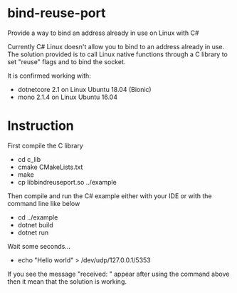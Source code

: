 # bind-reuse-port
Provide a way to bind an address already in use on Linux with C#

Currently C# Linux doesn't allow you to bind to an address already in use.
The solution provided is to call Linux native functions through a C library to set "reuse" flags and to bind the socket.

It is confirmed working with:
- dotnetcore 2.1 on Linux Ubuntu 18.04 (Bionic)
- mono 2.1.4 on Linux Ubuntu 16.04

# Instruction
First compile the C library
- cd c_lib
- cmake CMakeLists.txt
- make
- cp libbindreuseport.so ../example

Then compile and run the C# example either with your IDE or with the command line like below
- cd ../example
- dotnet build
- dotnet run

Wait some seconds...

- echo "Hello world" > /dev/udp/127.0.0.1/5353

If you see the message "received: " appear after using the command above then it mean that the solution is working.
